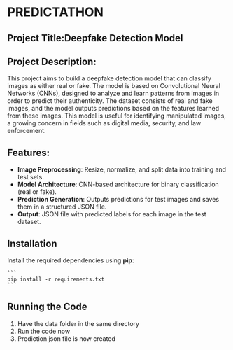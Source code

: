 # PREDICTATHON

## Project Title:Deepfake Detection Model

## Project Description:
This project aims to build a deepfake detection model that can classify images as either real or fake. The model is based on Convolutional Neural Networks (CNNs), designed to analyze and learn patterns from images in order to predict their authenticity. The dataset consists of real and fake images, and the model outputs predictions based on the features learned from these images. This model is useful for identifying manipulated images, a growing concern in fields such as digital media, security, and law enforcement.

## Features:
- **Image Preprocessing**: Resize, normalize, and split data into training and test sets.
- **Model Architecture**: CNN-based architecture for binary classification (real or fake).
- **Prediction Generation**: Outputs predictions for test images and saves them in a structured JSON file.
- **Output**: JSON file with predicted labels for each image in the test dataset.

## Installation
Install the required dependencies using **pip**:

    ```
    pip install -r requirements.txt
    ```

## Running the Code

1. Have the data folder in the same directory
2. Run the code now
3. Prediction json file is now created
